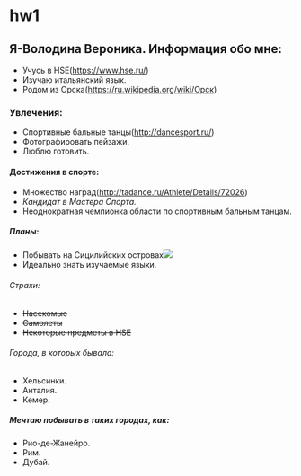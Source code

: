# hw1
## Я-Володина Вероника. Информация обо мне:
+ Учусь в HSE(https://www.hse.ru/)
+ Изучаю итальянский язык.
+ Родом из Орска(https://ru.wikipedia.org/wiki/Орск)
### Увлечения:
+ Спортивные бальные танцы(http://dancesport.ru/)
+ Фотографировать пейзажи.
+ Люблю готовить.
#### Достижения в спорте:
+ Множество наград(http://tadance.ru/Athlete/Details/72026)
+ *Кандидат в Мастера Спорта.*
+ Неоднократная чемпионка области по спортивным бальным танцам.
##### Планы:
+ Побывать на Сицилийских островах![](http://lend-tour.ru/upload/iblock/30d/56fe2db17f0001016104a0ca2d7154ab.jpg)
+ Идеально знать изучаемые языки.
###### Страхи:
+ ~~Насекомые~~
+ ~~Самолеты~~
+ ~~Некоторые предметы в HSE~~
###### Города, в которых бывала:
+ Хельсинки.
+ Анталия.
+ Кемер.
##### Мечтаю побывать в таких городах, как:
+ Рио-де-Жанейро.
+ Рим.
+ Дубай.
